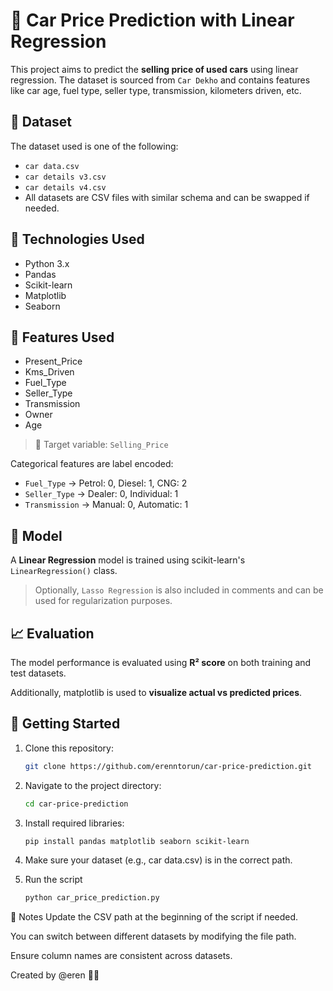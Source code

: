 # 🚗 Car Price Prediction with Linear Regression

This project aims to predict the **selling price of used cars** using linear regression. The dataset is sourced from `Car Dekho` and contains features like car age, fuel type, seller type, transmission, kilometers driven, etc.

## 📂 Dataset

The dataset used is one of the following:
- `car data.csv`
- `car details v3.csv`
- `car details v4.csv`
- All datasets are CSV files with similar schema and can be swapped if needed.

## 🔧 Technologies Used

- Python 3.x
- Pandas
- Scikit-learn
- Matplotlib
- Seaborn

## 🧪 Features Used

- Present_Price
- Kms_Driven
- Fuel_Type
- Seller_Type
- Transmission
- Owner
- Age

> 🎯 Target variable: `Selling_Price`

Categorical features are label encoded:
- `Fuel_Type` → Petrol: 0, Diesel: 1, CNG: 2  
- `Seller_Type` → Dealer: 0, Individual: 1  
- `Transmission` → Manual: 0, Automatic: 1

## 🧠 Model

A **Linear Regression** model is trained using scikit-learn's `LinearRegression()` class.

> Optionally, `Lasso Regression` is also included in comments and can be used for regularization purposes.

## 📈 Evaluation

The model performance is evaluated using **R² score** on both training and test datasets.

Additionally, matplotlib is used to **visualize actual vs predicted prices**.

## 🚀 Getting Started

1. Clone this repository:
   ```bash
   git clone https://github.com/erenntorun/car-price-prediction.git

2. Navigate to the project directory:
   ```bash
   cd car-price-prediction

3. Install required libraries:
   ```bash
   pip install pandas matplotlib seaborn scikit-learn

4. Make sure your dataset (e.g., car data.csv) is in the correct path.
 
5. Run the script
   ```bash
   python car_price_prediction.py


📌 Notes
Update the CSV path at the beginning of the script if needed.

You can switch between different datasets by modifying the file path.

Ensure column names are consistent across datasets.



Created by @eren 👨‍💻
